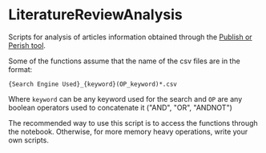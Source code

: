 # LiteratureReviewAnalysis
Scripts for analysis of articles information obtained through the [Publish or Perish tool](https://harzing.com/resources/publish-or-perish).

Some of the functions assume that the name of the csv files are in the format:

`{Search Engine Used}_{keyword}(OP_keyword)*.csv`

Where `keyword` can be any keyword used for the search and `OP` are any boolean operators used to concatenate it ("AND", "OR", "ANDNOT")

The recommended way to use this script is to access the functions through the notebook. Otherwise, for more memory heavy operations, write your own scripts.